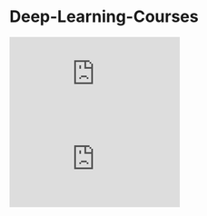 # Deep-Learning-Courses
![Neural Networks and Deep Learning](https://github.com/nsradia/Deep-Learning-Cert/blob/master/Coursera%20QUU3AP48PSDK.pdf)
![Improving Deep Neural Networks: Hyperparameter tuning, Regularization and Optimization](https://github.com/nsradia/Deep-Learning-Cert/blob/master/Coursera%20QUU3AP48PSDK.pdf)
